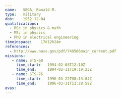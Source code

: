```yaml
---
name:	SEGA, Ronald M.
type:	military
dob:	1952-12-04
qualifications:
  - BSc in physics & math
  - MSc in physics
  - PhD in electrical engineering
timeinspace:	17d12h24m
references:
  - http://www.nasa.gov/pdf/740566main_current.pdf
missions:
   - name: STS-60
     time_start:   1994-02-03T12:10Z
     time_end:     1994-02-11T19:19:23Z
   - name: STS-76
     time_start:   1996-03-22T08:13:04Z
     time_end:     1996-03-31T13:28:58Z
evas:
---
```

